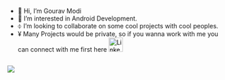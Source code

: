 - 👋 Hi, I’m Gourav Modi
- 👀 I’m interested in Android Development.
- ⏀ I’m looking to collaborate on some cool projects with cool peoples.
- ¥ Many Projects would be private, so if you wanna work with me you can connect with me first here <a href="https://www.linkedin.com/in/gourav-modi-10b3591a1/" style="display: inline-flex; align-items: center; gap: 5px; text-decoration: none; color: black;">
  <img src="https://cdn-icons-png.flaticon.com/32/174/174857.png" alt="LinkedIn Logo" width="32" height="32">
</a>

![](https://komarev.com/ghpvc/?username=vickyjsr&color=blue)
